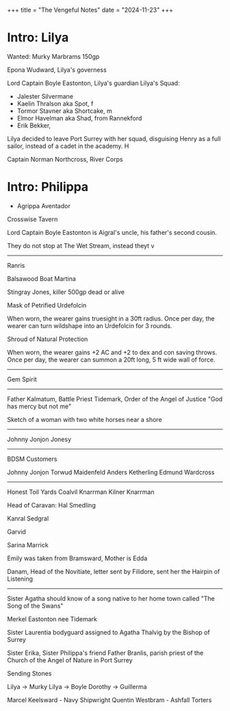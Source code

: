 +++
title = "The Vengeful Notes"
date = "2024-11-23"
+++

# Intro: Lilya

Wanted: Murky Marbrams 150gp

Epona Wudward, Lilya's governess

Lord Captain Boyle Eastonton, Lilya's guardian Lilya's Squad:

- Jalester Silvermane
- Kaelin Thralson aka Spot, f
- Tormor Stavner aka Shortcake, m
- Elmor Havelman aka Shad, from Rannekford
- Erik Bekker,

Lilya decided to leave Port Surrey with her squad, disguising Henry as a full
 sailor, instead of a cadet in the academy. H

Captain Norman Northcross, River Corps

# Intro: Philippa

- Agrippa Aventador



Crosswise Tavern


Lord Captain Boyle Eastonton is Aigral's uncle, his father's second cousin.

They do not stop at The Wet Stream, instead theyt v


---

Ranris

Balsawood Boat Martina
  

Stingray Jones, killer 500gp dead or alive



Mask of Petrified Urdefolcin

When worn, the wearer gains truesight in a 30ft radius. Once per day, the wearer
can turn wildshape into an Urdefolcin for 3 rounds.

Shroud of Natural Protection

When worn, the wearer gains +2 AC and +2 to dex and con saving throws. Once per
day, the wearer can summon a 20ft long, 5 ft wide wall of force.

---

Gem Spirit

---

Father Kalmatum, Battle Priest Tidemark, Order of the Angel of Justice
"God has mercy but not me"


Sketch of a woman with two white horses near a shore

---

Johnny Jonjon
Jonesy

---

BDSM Customers

Johnny Jonjon
Torwud Maidenfeld
Anders Ketherling
Edmund Wardcross

---

Honest Toil Yards
Coalvil Knarrman 
Kilner Knarrman

Head of Caravan: Hal Smedling

Kanral
Sedgral

Garvid

Sarina Marrick

Emily was taken from Bramsward, Mother is Edda

Danam, Head of the Novitiate, letter sent by Filidore, sent her the 
Hairpin of Listening

___

Sister Agatha should know of a song native to her home town called "The Song of
the Swans"

Merkel Eastonton nee Tidemark

Sister Laurentia bodyguard assigned to Agatha Thalvig by the Bishop of Surrey

Sister Erika, Sister Philippa's friend
Father Branlis, parish priest of the Church of the Angel of Nature in Port
Surrey

Sending Stones

Lilya -> Murky
Lilya -> Boyle
Dorothy -> Guillerma

Marcel Keelsward - Navy Shipwright
Quentin Westbram - 
Ashfall Torters

